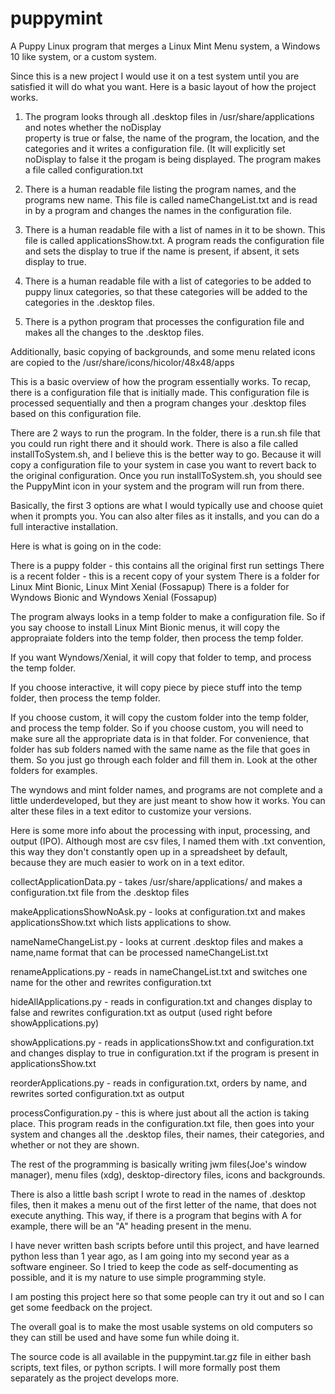 # puppymint
A Puppy Linux program that merges a Linux Mint Menu system, a Windows 10 like system, or a custom system.

Since this is a new project I would use it on a test system until you are satisfied it will do what you want.
Here is a basic layout of how the project works.

1) The program looks through all .desktop files in /usr/share/applications and notes whether the noDisplay  
    property is true or false, the name of the program, the location, and the categories and it writes a configuration
    file.  (It will explicitly set noDisplay to false it the progam is being displayed.
    The program makes a file called configuration.txt
    
2) There is a human readable file listing the program names, and the programs new name.
    This file is called nameChangeList.txt and is read in by a program and changes the names
    in the configuration file.
    
3) There is a human readable file with a list of names in it to be shown.
    This file is called applicationsShow.txt.  A program reads the configuration file and sets the display
    to true if the name is present, if absent, it sets display to true.

4) There is a human readable file with a list of categories to be added to puppy linux categories, so that 
    these categories will be added to the categories in the .desktop files.
    
5) There is a python program that processes the configuration file and makes all the changes to the .desktop files.

Additionally, basic copying of backgrounds, and some menu related icons are copied to the /usr/share/icons/hicolor/48x48/apps

This is a basic overview of how the program essentially works.  To recap, there is a configuration file that is initially made.  This configuration file is processed sequentially and then a program changes your .desktop files based on this configuration file.

There are 2 ways to run the program.  In the folder, there is a run.sh file that you could run right there and it should work.  There is also a file called installToSystem.sh, and I believe this is the better way to go.  Because it will copy a configuration file to your system in case you want to revert back to the original configuration.  Once you run installToSystem.sh, you should see the PuppyMint icon in your system and the program will run from there.

Basically, the first 3 options are what I would typically use and choose quiet when it prompts you.  You can also alter files as it installs, and you can do a full interactive installation.

Here is what is going on in the code:

There is a puppy folder - this contains all the original first run settings
There is a recent folder - this is a recent copy of your system
There is a folder for Linux Mint Bionic, Linux Mint Xenial (Fossapup)
There is a folder for Wyndows Bionic and Wyndows Xenial (Fossapup)

The program always looks in a temp folder to make a configuration file.  So if you say choose to install 
Linux Mint Bionic menus, it will copy the appropraiate folders into the temp folder, then process the temp folder.

If you want Wyndows/Xenial, it will copy that folder to temp, and process the temp folder.

If you choose interactive, it will copy piece by piece stuff into the temp folder, then process the temp folder.

If you choose custom, it will copy the custom folder into the temp folder, and process the temp folder.  So if you choose custom, you will need to make sure all the appropriate data is in that folder.  For convenience, that folder has sub folders named with the same name as the file that goes in them.  So you just go through each folder and fill them in.  Look at the other folders for examples.

The wyndows and mint folder names, and programs are not complete and a little underdeveloped, but they are just meant to show how it works.  You can alter these files in a text editor to customize your versions.

Here is some more info about the processing with input, processing, and output (IPO).  Although most are csv files, I named them with .txt convention, this way they don't constantly open up in a spreadsheet by default, because they are much easier to work on in a text editor.

collectApplicationData.py - takes /usr/share/applications/ and makes a configuration.txt file from the .desktop files

makeApplicationsShowNoAsk.py - looks at configuration.txt and makes applicationsShow.txt which lists applications to show.

nameNameChangeList.py - looks at current .desktop files and makes a name,name format that can be processed nameChangeList.txt

renameApplications.py - reads in nameChangeList.txt and switches one name for the other and rewrites configuration.txt

hideAllApplications.py - reads in configuration.txt and changes display to false and rewrites configuration.txt as output (used right before showApplications.py)

showApplications.py - reads in applicationsShow.txt and configuration.txt and changes display to true in configuration.txt if the program is present in applicationsShow.txt 

reorderApplications.py - reads in configuration.txt, orders by name, and rewrites sorted configuration.txt as output

processConfiguration.py - this is where just about all the action is taking place.  This program reads in the configuration.txt file, then goes into your system and changes all the .desktop files, their names, their categories, and whether or not they are shown.

The rest of the programming is basically writing jwm files(Joe's window manager), menu files (xdg), desktop-directory files, icons and backgrounds.

There is also a little bash script I wrote to read in the names of .desktop files, then it makes a menu out of the first letter of the name, that does not execute anything.  This way, if there is a program that begins with A for example, there will be an "A" heading present in the menu.

I have never written bash scripts before until this project, and have learned python less than 1 year ago, as I am going into my second year as a software engineer.  So I tried to keep the code as self-documenting as possible, and it is my nature to use simple programming style.

I am posting this project here so that some people can try it out and so I can get some feedback on the project.

The overall goal is to make the most usable systems on old computers so they can still be used and have some fun while doing it.

The source code is all available in the puppymint.tar.gz file in either bash scripts, text files, or python scripts.  I will more formally post them separately as the project develops more.
